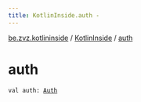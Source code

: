 ```yaml
---
title: KotlinInside.auth - 
---
```


[be.zvz.kotlininside](../index.html) / [KotlinInside](index.html) / [auth](./auth.html)

# auth

`val auth: `[`Auth`](../../be.zvz.kotlininside.security/-auth/index.html)